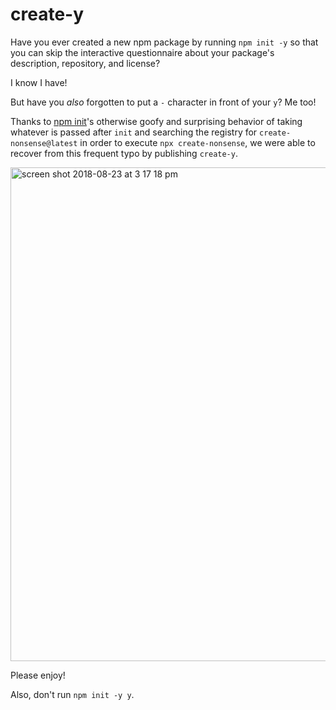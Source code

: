 # create-y

Have you ever created a new npm package by running `npm init -y` so that you can
skip the interactive questionnaire about your package's description, repository,
and license?

I know I have!

But have you *also* forgotten to put a `-` character in front of your `y`? Me
too!

Thanks to [npm init](https://docs.npmjs.com/cli/init)'s otherwise goofy and
surprising behavior of taking whatever is passed after `init` and searching the
registry for `create-nonsense@latest` in order to execute `npx create-nonsense`,
we were able to recover from this frequent typo by publishing `create-y`.

<img width="790" alt="screen shot 2018-08-23 at 3 17 18 pm" src="https://user-images.githubusercontent.com/79303/44554925-a7f04e00-a6e7-11e8-9d95-4f4d604c49e0.png">

Please enjoy!

Also, don't run `npm init -y y`.
